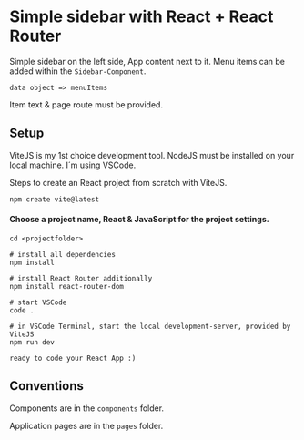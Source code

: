 # Simple sidebar with React + React Router

Simple sidebar on the left side, App content next to it.
Menu items can be added within the ``Sidebar-Component``.

    data object => menuItems

Item text & page route must be provided.

## Setup

ViteJS is my 1st choice development tool. NodeJS must be installed on your local machine.
I´m using VSCode.

Steps to create an React project from scratch with ViteJS.

    npm create vite@latest

#### Choose a project name, React & JavaScript for the project settings.

    cd <projectfolder>

    # install all dependencies
    npm install

    # install React Router additionally
    npm install react-router-dom

    # start VSCode
    code .

    # in VSCode Terminal, start the local development-server, provided by ViteJS
    npm run dev

    ready to code your React App :) 

## Conventions

Components are in the ``components`` folder.

Application pages are in the ``pages`` folder.
